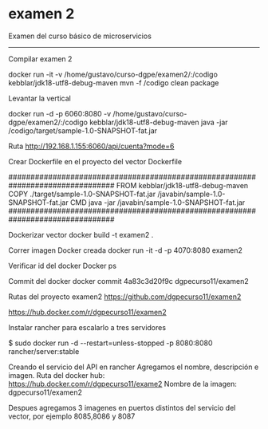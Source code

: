 # examen 2
Examen del curso básico de microservicios

-----------------------------------------------------------------------------------------------------------------------------------

Compilar examen 2

 docker run -it -v /home/gustavo/curso-dgpe/examen2/:/codigo kebblar/jdk18-utf8-debug-maven mvn -f /codigo clean package

Levantar la vertical

docker run -d -p 6060:8080 -v /home/gustavo/curso-dgpe/examen2/:/codigo kebblar/jdk18-utf8-debug-maven java -jar /codigo/target/sample-1.0-SNAPSHOT-fat.jar

Ruta
http://192.168.1.155:6060/api/cuenta?mode=6

Crear Dockerfile en el proyecto del vector
Dockerfile

################################################################################
FROM kebblar/jdk18-utf8-debug-maven
COPY ./target/sample-1.0-SNAPSHOT-fat.jar /javabin/sample-1.0-SNAPSHOT-fat.jar
CMD java -jar /javabin/sample-1.0-SNAPSHOT-fat.jar
################################################################################

Dockerizar vector
docker build -t examen2 .

Correr imagen Docker creada
docker run -it -d -p 4070:8080 examen2

Verificar id del docker
Docker ps

Commit del docker
docker commit 4a83c3d20f9c dgpecurso11/examen2

Rutas del proyecto examen2
https://github.com/dgpecurso11/examen2

https://hub.docker.com/r/dgpecurso11/examen2


Instalar rancher para escalarlo a tres servidores 


$ sudo docker run -d --restart=unless-stopped -p 8080:8080 rancher/server:stable


Creando el servicio del API en rancher
Agregamos el nombre, descripción e imagen.
Ruta del docker hub: 
https://hub.docker.com/r/dgpecurso11/exame2
Nombre de la imagen:
dgpecurso11/examen2

Despues agregamos 3 imagenes en puertos distintos del servicio del vector,  por ejemplo 8085,8086 y 8087
